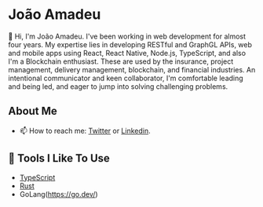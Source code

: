 # João Amadeu

👋 Hi, I'm João Amadeu. I've been working in web development for almost four years. My expertise lies in developing RESTful and GraphGL APIs, web and mobile apps using React, React Native, Node.js, TypeScript, and also I'm a Blockchain enthusiast. These are used by the insurance, project management, delivery management, blockchain, and financial industries. An intentional communicator and keen collaborator, I'm comfortable leading and being led, and eager to jump into solving challenging problems.

## About Me

- 📫 How to reach me: [Twitter](https://twitter.com/jmamadeu) or [Linkedin](https://www.linkedin.com/in/jmamadeu/).

## 🔧 Tools I Like To Use

- [TypeScript](https://www.typescriptlang.org/)
- [Rust](https://www.rust-lang.org/)
- GoLang(https://go.dev/)

